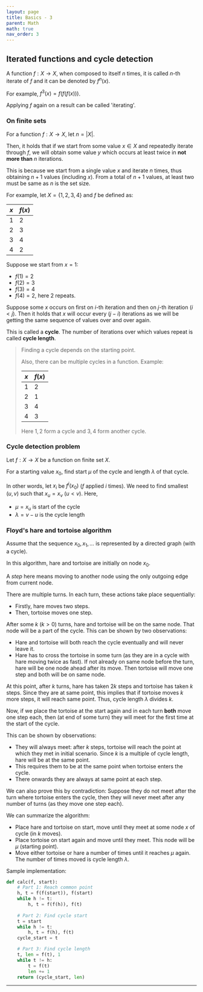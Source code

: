 ```yaml
---
layout: page
title: Basics - 3
parent: Math
math: true
nav_order: 3
---
```


## Iterated functions and cycle detection

A function $f: X \rightarrow X$, when composed to itself $n$ times,
it is called $n$-th iterate of $f$ and it can be denoted by $f^n(x)$.

For example, $f^3(x) = f(f(f(x)))$.

Applying $f$ again on a result can be called 'iterating'.

### On finite sets

For a function $f: X \rightarrow X$, let $n = \vert X \vert$.

Then, it holds that if we start from some value $x \in X$
and repeatedly iterate through $f$, we will obtain some value $y$
which occurs at least twice in **not more than** $n$ iterations.

This is because we start from a single value $x$ and iterate $n$ times,
thus obtaining $n+1$ values (including $x$). From a total of $n+1$ values, at least two must be
same as $n$ is the set size.

For example, let $X = \{1, 2, 3, 4\}$ and $f$ be defined as:

|$x$|$f(x)$|
|---|---|
|$1$|$2$|
|$2$|$3$|
|$3$|$4$|
|$4$|$2$|

Suppose we start from $x = 1$:
- $f(1) = 2$
- $f(2) = 3$
- $f(3) = 4$
- $f(4) = 2$, here $2$ repeats.

Suppose some $x$ occurs on first on $i$-th iteration and then
on $j$-th iteration ($i \lt j$). Then it holds that
$x$ will occur every $(j - i)$ iterations as we will be
getting the same sequence of values over and over again.

This is called a **cycle**. The number of iterations over which
values repeat is called **cycle length**.

> Finding a cycle depends on the starting point.
> 
> Also, there can be multiple cycles in a function. Example:
>
> |$x$|$f(x)$|
> |---|---|
> |$1$|$2$|
> |$2$|$1$|
> |$3$|$4$|
> |$4$|$3$|
>
> Here $1, 2$ form a cycle and $3, 4$ form another cycle.

### Cycle detection problem

Let $f: X \rightarrow X$ be a function on finite set $X$.

For a starting value $x_0$, find start $\mu$ of the cycle and
length $\lambda$ of that cycle.

In other words, let $x_i$ be $f^{i}(x_0)$ ($f$ applied $i$ times). We need to find smallest
$(u, v)$ such that $x_u = x_v$ ($u \lt v$). Here,
- $\mu = x_u$ is start of the cycle
- $\lambda = v - u$ is the cycle length

### Floyd's hare and tortoise algorithm

Assume that the sequence $x_0, x_1, \ldots$ is represented
by a directed graph (with a cycle).

In this algorithm, hare and tortoise are initially on
node $x_0$.

A *step* here means moving to another node using the only outgoing edge from current node.

There are multiple turns. In each turn, these actions take place
sequentially:
- Firstly, hare moves two steps.
- Then, tortoise moves one step.

After some $k$ ($k > 0$) turns, hare and tortoise
will be on the same node. That node will be a part of the cycle.
This can be shown by two observations:
- Hare and tortoise will both reach the cycle eventually and will never leave it.
- Hare has to cross the tortoise in some turn (as they are in a cycle with hare moving twice as fast). If not already on same
  node before the turn, hare will be one node ahead after its move. Then tortoise will
  move one step and both will be on same node.

At this point, after $k$ turns, hare has taken $2k$ steps and tortoise has taken $k$ steps.
Since they are at same point, this implies that if tortoise moves $k$ more steps, it will reach same point.
Thus, cycle length $\lambda$ divides $k$. 

Now, if we place the tortoise at the start again and in each turn **both** move one step each, then (at end of some turn) they will meet
for the first time at the start of the cycle.

This can be shown by observations:
- They will always meet: after $k$ steps, tortoise will reach the point
  at which they met in initial scenario. Since $k$ is a multiple of cycle length,
  hare will be at the same point.
- This requires them to be at the same point when tortoise enters the cycle.
- There onwards they are always at same point at each step.

We can also prove this by contradiction: Suppose they do not meet
after the turn where tortoise enters the cycle, then they will never meet after any number of turns (as they move one step each).

We can summarize the algorithm:
- Place hare and tortoise on start, move until they meet at some node $x$ of cycle (in $k$ moves).
- Place tortoise on start again and move until they meet. This node will be $\mu$ (starting point).
- Move either tortoise or hare a number of times until it reaches $\mu$ again. The number
  of times moved is cycle length $\lambda$.

Sample implementation:
```py
def calc(f, start):
	# Part 1: Reach common point
    h, t = f(f(start)), f(start)
    while h != t:
        h, t = f(f(h)), f(t)
	
	# Part 2: Find cycle start
    t = start
    while h != t:
        h, t = f(h), f(t)
    cycle_start = t

	# Part 3: Find cycle length
    t, len = f(t), 1
    while t != h:
        t = f(t)
        len += 1
    return (cycle_start, len)
```

***